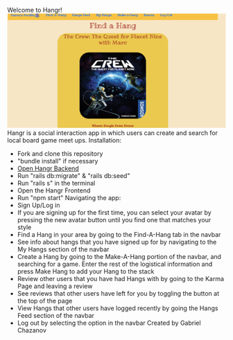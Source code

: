 Welcome to Hangr! 
![Hangr Find Hangs Page](hangr-image.png)
Hangr is a social interaction app in which users can create and search for local board game meet ups.
Installation:
- Fork and clone this repository
- "bundle install" if necessary 
- [Open Hangr Backend](https://github.com/gabechaz/hangr-backend)
- Run "rails db:migrate" & "rails db:seed"
- Run "rails s" in the terminal 
- Open the Hangr Frontend
- Run "npm start" 
Navigating the app:
- Sign Up/Log in
- If you are signing up for the first time, you can select your avatar by pressing the new avatar button until you find one that matches your style
- Find a Hang in your area by going to the Find-A-Hang tab in the navbar
- See info about hangs that you have signed up for by navigating to the My Hangs section of the navbar
- Create a Hang by going to the Make-A-Hang portion of the navbar, and searching for a game. Enter the rest of the logistical information and press Make Hang to add your Hang to the stack
- Review other users that you have had Hangs with by going to the Karma Page and leaving a review
- See reviews that other users have left for you by toggling the button at the top of the page
- View Hangs that other users have logged recently by going the Hangs Feed section of the navbar
- Log out by selecting the option in the navbar
Created by Gabriel Chazanov 